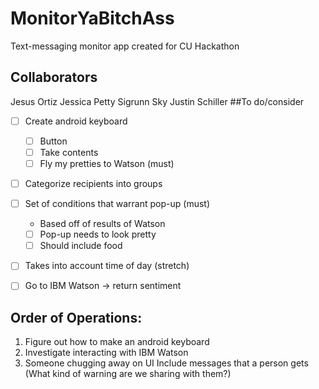 # MonitorYaBitchAss
Text-messaging monitor app created for CU Hackathon
## Collaborators
Jesus Ortiz
Jessica Petty
Sigrunn Sky
Justin Schiller
##To do/consider
- [ ] Create android keyboard
    - [ ] Button
    - [ ] Take contents
    - [ ] Fly my pretties to Watson (must)
- [ ] Categorize recipients into groups
- [ ] Set of conditions that warrant pop-up (must)
    - Based off of results of Watson
    - [ ] Pop-up needs to look pretty
    - [ ] Should include food
- [ ] Takes into account time of day (stretch)
- [ ] Go to IBM Watson -> return sentiment


## Order of Operations:
1. Figure out how to make an android keyboard
2. Investigate interacting with IBM Watson
3. Someone chugging away on UI
    Include messages that a person gets (What kind of warning are we sharing with them?)
